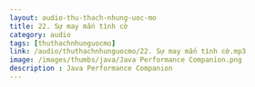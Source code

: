 ```yaml
---
layout: audio-thu-thach-nhung-uoc-mo
title: 22. Sự may mắn tình cờ
category: audio
tags: [thuthachnhunguocmo]
link: /audio/thuthachnhunguocmo/22. Sự may mắn tình cờ.mp3 
image: /images/thumbs/java/Java Performance Companion.png
description : Java Performance Companion 
---
```












